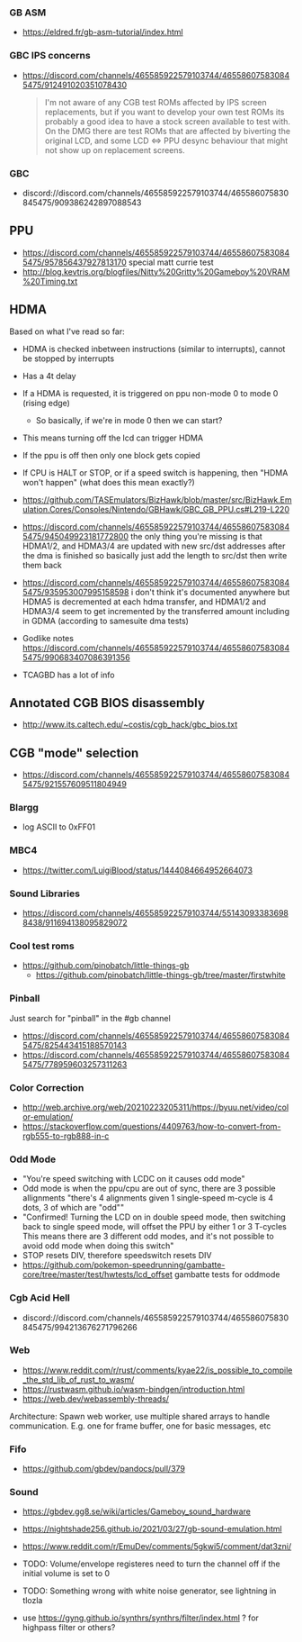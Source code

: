 ### GB ASM

- https://eldred.fr/gb-asm-tutorial/index.html

### GBC IPS concerns

- https://discord.com/channels/465585922579103744/465586075830845475/912491020351078430
  > I'm not aware of any CGB test ROMs affected by IPS screen replacements, but if you want to develop your own test ROMs its probably a good idea to have a stock screen available to test with.
  > On the DMG there are test ROMs that are affected by biverting the original LCD, and some LCD <=> PPU desync behaviour that might not show up on replacement screens.

### GBC

- discord://discord.com/channels/465585922579103744/465586075830845475/909386242897088543

## PPU

- https://discord.com/channels/465585922579103744/465586075830845475/957856437927813170 special matt currie test
- http://blog.kevtris.org/blogfiles/Nitty%20Gritty%20Gameboy%20VRAM%20Timing.txt

## HDMA

Based on what I've read so far:

- HDMA is checked inbetween instructions (similar to interrupts), cannot be stopped by interrupts
- Has a 4t delay
- If a HDMA is requested, it is triggered on ppu non-mode 0 to mode 0 (rising edge)
  - So basically, if we're in mode 0 then we can start?
- This means turning off the lcd can trigger HDMA
- If the ppu is off then only one block gets copied
- If CPU is HALT or STOP, or if a speed switch is happening, then "HDMA won't happen" (what does this mean exactly?)

- https://github.com/TASEmulators/BizHawk/blob/master/src/BizHawk.Emulation.Cores/Consoles/Nintendo/GBHawk/GBC_GB_PPU.cs#L219-L220

- https://discord.com/channels/465585922579103744/465586075830845475/945049923181772800
  the only thing you're missing is that HDMA1/2, and HDMA3/4 are updated with new src/dst addresses after the dma is finished
  so basically just add the length to src/dst then write them back

- https://discord.com/channels/465585922579103744/465586075830845475/935953007995158598
  i don't think it's documented anywhere but HDMA5 is decremented at each hdma transfer, and HDMA1/2 and HDMA3/4 seem to get incremented by the transferred amount including in GDMA (according to samesuite dma tests)

- Godlike notes
  https://discord.com/channels/465585922579103744/465586075830845475/990683407086391356

- TCAGBD has a lot of info

## Annotated CGB BIOS disassembly

- http://www.its.caltech.edu/~costis/cgb_hack/gbc_bios.txt

## CGB "mode" selection

- https://discord.com/channels/465585922579103744/465586075830845475/921557609511804949

### Blargg

- log ASCII to 0xFF01

### MBC4

- https://twitter.com/LuigiBlood/status/1444084664952664073

### Sound Libraries

- https://discord.com/channels/465585922579103744/551430933836988438/911694138095829072

### Cool test roms

- https://github.com/pinobatch/little-things-gb
  - https://github.com/pinobatch/little-things-gb/tree/master/firstwhite

### Pinball

Just search for "pinball" in the #gb channel

- https://discord.com/channels/465585922579103744/465586075830845475/825443415188570143
- https://discord.com/channels/465585922579103744/465586075830845475/778959603257311263

### Color Correction

- http://web.archive.org/web/20210223205311/https://byuu.net/video/color-emulation/
- https://stackoverflow.com/questions/4409763/how-to-convert-from-rgb555-to-rgb888-in-c

### Odd Mode

- "You're speed switching with LCDC on
  it causes odd mode"
- Odd mode is when the ppu/cpu are out of sync, there are 3 possible allignments
  "there's 4 alignments given 1 single-speed m-cycle is 4 dots, 3 of which are "odd""
- "Confirmed!
  Turning the LCD on in double speed mode, then switching back to single speed mode, will offset the PPU by either 1 or 3 T-cycles
  This means there are 3 different odd modes, and it's not possible to avoid odd mode when doing this switch"
- STOP resets DIV, therefore speedswitch resets DIV
- https://github.com/pokemon-speedrunning/gambatte-core/tree/master/test/hwtests/lcd_offset gambatte tests for oddmode

### Cgb Acid Hell

- discord://discord.com/channels/465585922579103744/465586075830845475/994213676271796266

### Web

- https://www.reddit.com/r/rust/comments/kyae22/is_possible_to_compile_the_std_lib_of_rust_to_wasm/
- https://rustwasm.github.io/wasm-bindgen/introduction.html
- https://web.dev/webassembly-threads/

Architecture:
Spawn web worker, use multiple shared arrays to handle communication. E.g. one for frame buffer, one for basic messages, etc

### Fifo

- https://github.com/gbdev/pandocs/pull/379

### Sound

- https://gbdev.gg8.se/wiki/articles/Gameboy_sound_hardware
- https://nightshade256.github.io/2021/03/27/gb-sound-emulation.html
- https://www.reddit.com/r/EmuDev/comments/5gkwi5/comment/dat3zni/

- TODO: Volume/envelope registeres need to turn the channel off if the initial volume is set to 0
- TODO: Something wrong with white noise generator, see lightning in tlozla
- use https://gyng.github.io/synthrs/synthrs/filter/index.html ? for highpass filter or others?
